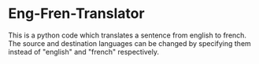 # Eng-Fren-Translator
This is a python code which translates a sentence from english to french. The source and destination languages can be changed by specifying them instead of "english" and "french" respectively.
